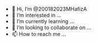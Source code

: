 - 👋 Hi, I’m @200182023MHafizA
- 👀 I’m interested in ...
- 🌱 I’m currently learning ...
- 💞️ I’m looking to collaborate on ...
- 📫 How to reach me ...

<!---
200182023MHafizA/200182023MHafizA is a ✨ special ✨ repository because its `README.md` (this file) appears on your GitHub profile.
You can click the Preview link to take a look at your changes.
--->
